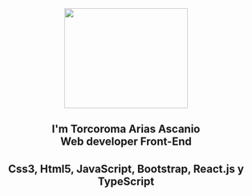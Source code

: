 <!DOCTYPE html>
<html lang="en">
<head>
    <meta charset="UTF-8">
    <meta http-equiv="X-UA-Compatible" content="IE=edge">
    <meta name="viewport" content="width=device-width, initial-scale=1.0">
  
</head>
<body>
      <div   align="center" >
    <img align="center" src="https://c8.alamy.com/compes/2bt15x2/ilustracion-conceptual-de-la-tecnologia-de-desarrollo-de-sitios-web-moviles-diseno-de-paginas-de-internet-de-sitio-de-diseno-en-pantalla-telefono-software-de-programacion-de-2bt15x2.jpg" width="70%"   height="200vh" >
      <h2  align="center">I'm Torcoroma Arias Ascanio <br/> Web developer Front-End</h2>
                <h2  align="center">Css3,  Html5,  JavaScript,  Bootstrap,  React.js y TypeScript</h2>
          </div>
                  
  
  
</body>
</html>

